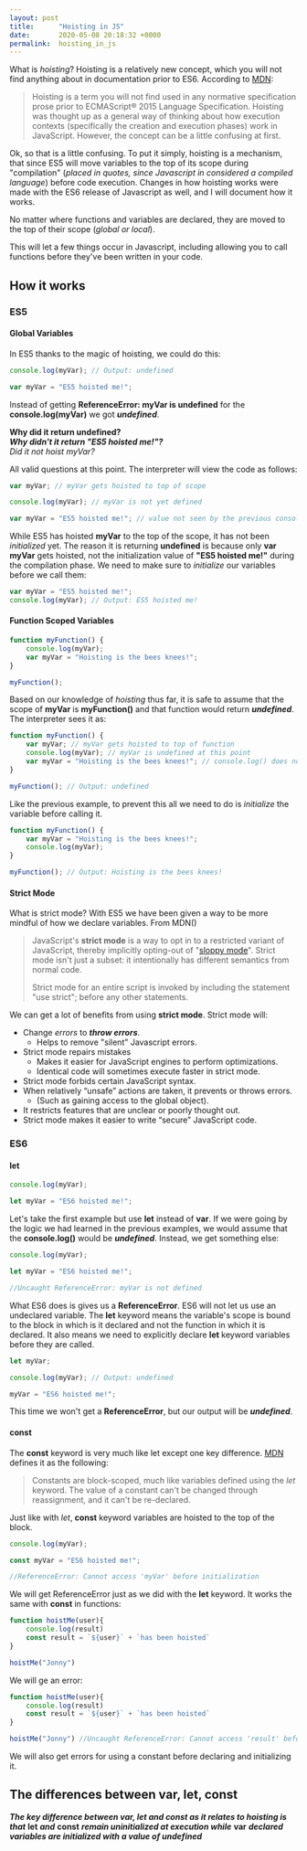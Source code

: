 ```yaml
---
layout: post
title:      "Hoisting in JS"
date:       2020-05-08 20:18:32 +0000
permalink:  hoisting_in_js
---
```



What is *hoisting*? Hoisting is a relatively new concept, which you will not find anything about in documentation prior to ES6. According to [MDN](https://developer.mozilla.org/en-US/docs/Glossary/Hoisting):

>Hoisting is a term you will not find used in any normative specification prose prior to ECMAScript® 2015 Language Specification. Hoisting was thought up as a general way of thinking about how execution contexts (specifically the creation and execution phases) work in JavaScript. However, the concept can be a little confusing at first.

Ok, so that is a little confusing. To put it simply, hoisting is a mechanism, that since ES5 will move variables to the top of its scope during "compilation" (_placed in quotes, since Javascript in considered a compiled language_) before code execution. Changes in how hoisting works were made with the ES6 release of Javascript as well, and I will document how it works.

No matter where functions and variables are declared, they are moved to the top of their scope (_global or local_).

This will let a few things occur in Javascript, including allowing you to call functions before they've been written in your code.

## How it works

### ES5

#### Global Variables

In ES5 thanks to the magic of hoisting, we could do this:

```javascript
console.log(myVar); // Output: undefined

var myVar = "ES5 hoisted me!";
```

Instead of getting **ReferenceError: myVar is undefined** for the **console.log(myVar)** we got ***undefined***.  

**Why did it return undefined?  
_Why didn't it return "ES5 hoisted me!"?_**  
_Did it not hoist myVar?_

All valid questions at this point. The interpreter will view the code as follows:

```javascript
var myVar; // myVar gets hoisted to top of scope

console.log(myVar); // myVar is not yet defined

var myVar = "ES5 hoisted me!"; // value not seen by the previous console.log()
```

While ES5 has hoisted **myVar** to the top of the scope, it has not been _initialized_ yet. The reason it is returning **undefined** is because only **var myVar** gets hoisted, not the initialization value of **"ES5 hoisted me!"** during the compilation phase. We need to make sure to _initialize_ our variables before we call them:

```javascript
var myVar = "ES5 hoisted me!";
console.log(myVar); // Output: ES5 hoisted me!
```

#### Function Scoped Variables

```javascript
function myFunction() {
    console.log(myVar);
    var myVar = "Hoisting is the bees knees!";
}

myFunction();
```

Based on our knowledge of _hoisting_ thus far, it is safe to assume that the scope of **myVar** is **myFunction()** and that function would return ***undefined***. The interpreter sees it as:

```javascript
function myFunction() {
    var myVar; // myVar gets hoisted to top of function
    console.log(myVar); // myVar is undefined at this point
    var myVar = "Hoisting is the bees knees!"; // console.log() does not see this value of myVar
}

myFunction(); // Output: undefined
```

Like the previous example, to prevent this all we need to do is _initialize_ the variable before calling it.

```javascript
function myFunction() {
    var myVar = "Hoisting is the bees knees!";
    console.log(myVar);
}

myFunction(); // Output: Hoisting is the bees knees!
```

#### Strict Mode

What is strict mode? With ES5 we have been given a way to be more mindful of how we declare variables. From MDN()

>JavaScript's **strict mode** is a way to opt in to a restricted variant of JavaScript, thereby implicitly opting-out of "[sloppy mode](https://developer.mozilla.org/en-US/docs/Glossary/Sloppy_mode)". Strict mode isn't just a subset: it intentionally has different semantics from normal code.
>
>Strict mode for an entire script is invoked by including the statement "use strict"; before any other statements.

We can get a lot of benefits from using **strict mode**. Strict mode will:

- Change _errors_ to __*throw errors*__.
  - Helps to remove "silent" Javascript errors.
- Strict mode repairs mistakes
  - Makes it easier for JavaScript engines to perform optimizations.
  - Identical code will sometimes execute faster in strict mode.
- Strict mode forbids certain JavaScript syntax.
- When relatively “unsafe” actions are taken, it prevents or throws errors.
  - (Such as gaining access to the global object).
- It restricts features that are unclear or poorly thought out.
- Strict mode makes it easier to write “secure” JavaScript code.

### ES6

#### let

```javascript
console.log(myVar);

let myVar = "ES6 hoisted me!";
```

Let's take the first example but use **let** instead of **var**. If we were going by the logic we had learned in the previous examples, we would assume that the **console.log()** would be ***undefined***. Instead, we get something else:

```javascript
console.log(myVar);

let myVar = "ES6 hoisted me!";

//Uncaught ReferenceError: myVar is not defined
```

What ES6 does is gives us a **ReferenceError**. ES6 will not let us use an undeclared variable. The **let** keyword means the variable's scope is bound to the block in which is it declared and not the function in which it is declared. It also means we need to explicitly declare **let** keyword variables before they are called.

```javascript
let myVar;

console.log(myVar); // Output: undefined

myVar = "ES6 hoisted me!";
```

This time we won't get a **ReferenceError**, but our output will be ***undefined***.

#### const

The **const** keyword is very much like let except one key difference. [MDN](https://developer.mozilla.org/en-US/docs/Web/JavaScript/Reference/Statements/const) defines it as the following:

>Constants are block-scoped, much like variables defined using the _let_ keyword. The value of a constant can't be changed through reassignment, and it can't be re-declared.

Just like with _let_, __const__ keyword variables are hoisted to the top of the block.

```javascript
console.log(myVar);

const myVar = "ES6 hoisted me!";

//ReferenceError: Cannot access 'myVar' before initialization
```

We will get ReferenceError just as we did with the **let** keyword. It works the same with **const** in functions:

```javascript
function hoistMe(user){
    console.log(result)
    const result = `${user}` + `has been hoisted`
}

hoistMe("Jonny")
```

We will ge an error:

```javascript
function hoistMe(user){
    console.log(result)
    const result = `${user}` + `has been hoisted`
}

hoistMe("Jonny") //Uncaught ReferenceError: Cannot access 'result' before initialization
```

We will also get errors for using a constant before declaring and initializing it.

## The differences between var, let, const

***The key difference between var, let and const as it relates to hoisting is that*** **let** ***and*** **const** ***remain uninitialized at execution while*** **var** ***declared variables are initialized with a value of undefined***

